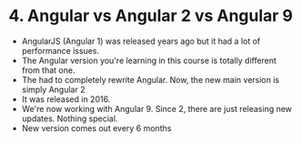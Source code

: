 # 4. Angular vs Angular 2 vs Angular 9
- AngularJS (Angular 1) was released years ago but it had a lot of performance issues.
- The Angular version you're learning in this course is totally different from that one.
- The had to completely rewrite Angular. Now, the new main version is simply Angular 2
- It was released in 2016.
- We're now working with Angular 9. Since 2, there are just releasing new updates. Nothing special.
- New version comes out every 6 months